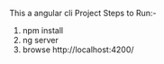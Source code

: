 This a angular cli Project
Steps to Run:-
1. npm install
2. ng server
3. browse http://localhost:4200/
